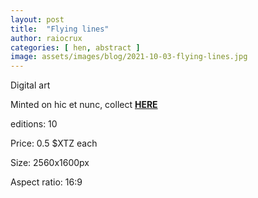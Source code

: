 ```yaml
---
layout: post
title:  "Flying lines"
author: raiocrux
categories: [ hen, abstract ]
image: assets/images/blog/2021-10-03-flying-lines.jpg
---
```


Digital art

Minted on hic et nunc, collect **[HERE](https://www.hicetnunc.xyz/objkt/388448)**

editions: 10

Price: 0.5 $XTZ each

Size: 2560x1600px

Aspect ratio: 16:9